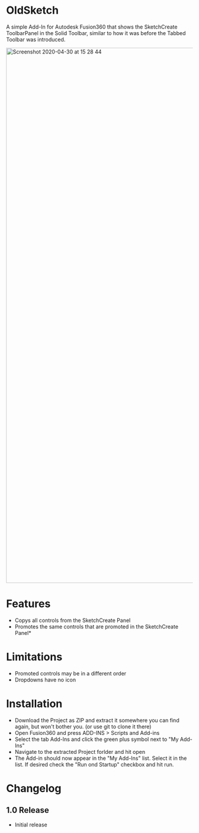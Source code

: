 # OldSketch
A simple Add-In for Autodesk Fusion360 that shows the SketchCreate ToolbarPanel in the Solid Toolbar, similar to how it was before the Tabbed Toolbar was introduced.

<img width="1440" alt="Screenshot 2020-04-30 at 15 28 44" src="https://user-images.githubusercontent.com/30301307/80715950-612b3c00-8af7-11ea-9699-d1021af08605.png">

# Features
* Copys all controls from the SketchCreate Panel
* Promotes the same controls that are promoted in the SketchCreate Panel*

# Limitations
* Promoted controls may be in a different order
* Dropdowns have no icon

# Installation
* Download the Project as ZIP and extract it somewhere you can find again, but won't bother you. (or use git to clone it there)
* Open Fusion360 and press ADD-INS > Scripts and Add-ins
* Select the tab Add-Ins and click the green plus symbol next to "My Add-Ins"
* Navigate to the extracted Project forlder and hit open
* The Add-in should now appear in the "My Add-Ins" list. Select it in the list. If desired check the "Run ond Startup" checkbox and hit run.

# Changelog

## 1.0 Release
- Initial release
